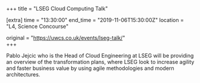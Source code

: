+++
title = "LSEG Cloud Computing Talk"

[extra]
time = "13:30:00"
end_time = "2019-11-06T15:30:00Z"
location = "L4, Science Concourse"

original = "https://uwcs.co.uk/events/lseg-talk/"    
+++

Pablo Jejcic who is the Head of Cloud Engineering at LSEG will be providing an overview of the transformation plans, where LSEG look to increase agility and faster business value by using agile methodologies and modern architectures.

